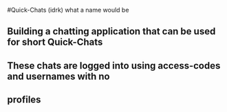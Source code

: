 #Quick-Chats (idrk) what a name would be
## Building a chatting application that can be used for short Quick-Chats
## These chats are logged into using access-codes and usernames with no 
## profiles
